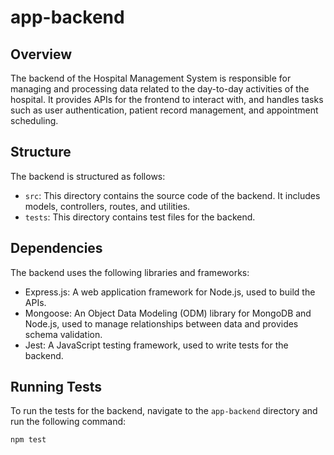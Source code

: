 # app-backend

## Overview

The backend of the Hospital Management System is responsible for managing and processing data related to the day-to-day activities of the hospital. It provides APIs for the frontend to interact with, and handles tasks such as user authentication, patient record management, and appointment scheduling.

## Structure

The backend is structured as follows:

- `src`: This directory contains the source code of the backend. It includes models, controllers, routes, and utilities.
- `tests`: This directory contains test files for the backend.

## Dependencies

The backend uses the following libraries and frameworks:

- Express.js: A web application framework for Node.js, used to build the APIs.
- Mongoose: An Object Data Modeling (ODM) library for MongoDB and Node.js, used to manage relationships between data and provides schema validation.
- Jest: A JavaScript testing framework, used to write tests for the backend.

## Running Tests

To run the tests for the backend, navigate to the `app-backend` directory and run the following command:

```
npm test
```

